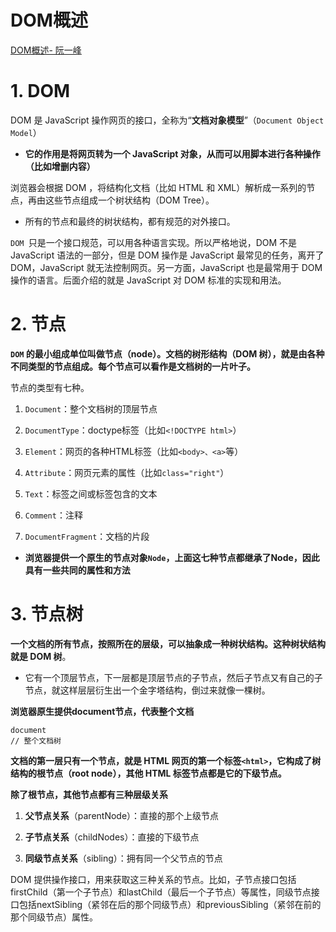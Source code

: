 # DOM概述

[DOM概述- 阮一峰](https://wangdoc.com/javascript/dom/general.html)


# 1. DOM

DOM 是 JavaScript 操作网页的接口，全称为“**文档对象模型**”（`Document Object Model`）

- **它的作用是将网页转为一个 JavaScript 对象，从而可以用脚本进行各种操作（比如增删内容）**

浏览器会根据 DOM ，将结构化文档（比如 HTML 和 XML）解析成一系列的节点，再由这些节点组成一个树状结构（DOM Tree）。

- 所有的节点和最终的树状结构，都有规范的对外接口。

`DOM `只是一个接口规范，可以用各种语言实现。所以严格地说，DOM 不是 JavaScript 语法的一部分，但是 DOM 操作是 JavaScript 最常见的任务，离开了 DOM，JavaScript 就无法控制网页。另一方面，JavaScript 也是最常用于 DOM 操作的语言。后面介绍的就是 JavaScript 对 DOM 标准的实现和用法。

# 2. 节点

**`DOM` 的最小组成单位叫做节点（node）。文档的树形结构（DOM 树），就是由各种不同类型的节点组成。每个节点可以看作是文档树的一片叶子。**

节点的类型有七种。

1. `Document`：整个文档树的顶层节点

2. `DocumentType`：doctype标签（比如`<!DOCTYPE html>`）

3. `Element`：网页的各种HTML标签（比如`<body>、<a>`等）

4. `Attribute`：网页元素的属性（比如`class="right"`）

5. `Text`：标签之间或标签包含的文本

6. `Comment`：注释

7. `DocumentFragment`：文档的片段

- **浏览器提供一个原生的节点对象`Node`，上面这七种节点都继承了Node，因此具有一些共同的属性和方法**

# 3. 节点树

**一个文档的所有节点，按照所在的层级，可以抽象成一种树状结构。这种树状结构就是 DOM 树**。

- 它有一个顶层节点，下一层都是顶层节点的子节点，然后子节点又有自己的子节点，就这样层层衍生出一个金字塔结构，倒过来就像一棵树。

**浏览器原生提供document节点，代表整个文档**

	document
	// 整个文档树

**文档的第一层只有一个节点，就是 HTML 网页的第一个标签`<html>`，它构成了树结构的根节点（root node），其他 HTML 标签节点都是它的下级节点。**

**除了根节点，其他节点都有三种层级关系**

1. **父节点关系**（parentNode）：直接的那个上级节点

2. **子节点关系**（childNodes）：直接的下级节点

3. **同级节点关系**（sibling）：拥有同一个父节点的节点

DOM 提供操作接口，用来获取这三种关系的节点。比如，子节点接口包括firstChild（第一个子节点）和lastChild（最后一个子节点）等属性，同级节点接口包括nextSibling（紧邻在后的那个同级节点）和previousSibling（紧邻在前的那个同级节点）属性。